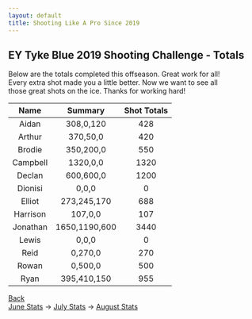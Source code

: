 ```yaml
---
layout: default
title: Shooting Like A Pro Since 2019
---
```


## EY Tyke Blue 2019 Shooting Challenge - Totals

Below are the totals completed this offseason. Great work for all!  
Every extra shot made you a little better. Now we want to see all   
those great shots on the ice. Thanks for working hard!


| Name     | Summary | Shot Totals |
|:--------:|:-----:|:----------:|
| Aidan    | 308,0,120  | 428        |
| Arthur   | 370,50,0  | 420        |
| Brodie   | 350,200,0  | 550      |
| Campbell | 1320,0,0  | 1320       |
| Declan   | 600,600,0  | 1200          |
| Dionisi  | 0,0,0  | 0          |
| Elliot   | 273,245,170  | 688      |
| Harrison | 107,0,0  | 107        |
| Jonathan | 1650,1190,600 | 3440       |
| Lewis    | 0,0,0  | 0          |
| Reid     | 0,270,0  | 270          |
| Rowan    | 0,500,0  | 500          |
| Ryan     | 395,410,150  | 955        |

[Back](./)  
[June Stats](./june.html) -> [July Stats](./july.html) -> [August Stats](./aug.html)
